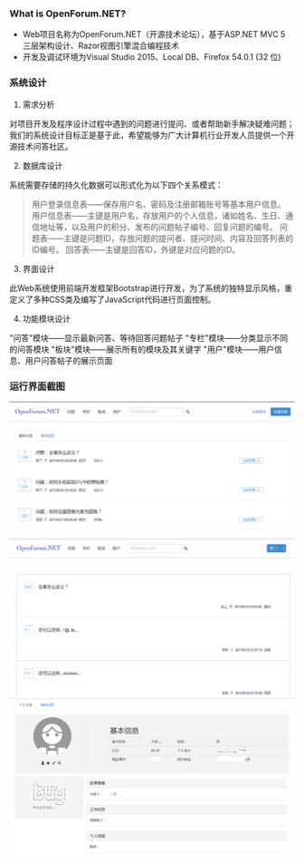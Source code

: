 ### What is OpenForum.NET?

* Web项目名称为OpenForum.NET（开源技术论坛），基于ASP.NET MVC 5 三层架构设计、Razor视图引擎混合编程技术
* 开发及调试环境为Visual Studio 2015、Local DB、Firefox 54.0.1 (32 位)

### 系统设计

1. 需求分析

对项目开发及程序设计过程中遇到的问题进行提问、或者帮助新手解决疑难问题；我们的系统设计目标正是基于此，希望能够为广大计算机行业开发人员提供一个开源技术问答社区。

2. 数据库设计

系统需要存储的持久化数据可以形式化为以下四个关系模式：
> 用户登录信息表——保存用户名、密码及注册邮箱账号等基本用户信息。
> 用户信息表——主键是用户名，存放用户的个人信息，诸如姓名、生日、通信地址等，以及用户的积分、发布的问题帖子编号、回复问题的编号。
> 问题表——主键是问题ID，存放问题的提问者、提问时间、内容及回答列表的ID编号。
> 回答表——主键是回答ID，外键是对应问题的ID。

3. 界面设计

此Web系统使用前端开发框架Bootstrap进行开发，为了系统的独特显示风格，重定义了多种CSS类及编写了JavaScript代码进行页面控制。

4. 功能模块设计

"问答"模块——显示最新问答、等待回答问题帖子
"专栏"模块——分类显示不同的问答模块
"板块"模块——展示所有的模块及其关键字
"用户"模块——用户信息、用户问答帖子的展示页面

### 运行界面截图

![not found](main.png "主页")
![not found](forum.png "帖子")
![not found](info.png "个人信息")